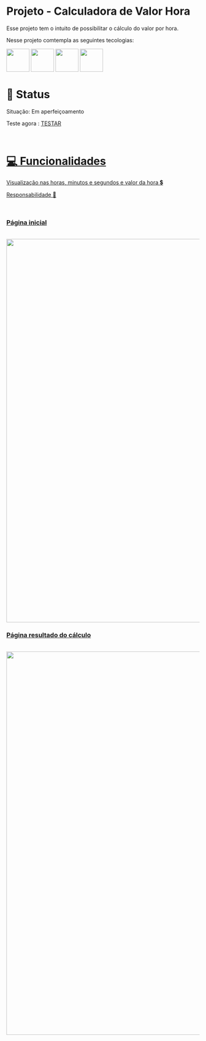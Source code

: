   <h1>Projeto - Calculadora de Valor Hora</h1>
  
  <p>
  Esse projeto tem o intuito de possibilitar o cálculo do valor por hora.  
  
  <br>  
  
  <p>
  Nesse projeto comtempla as seguintes tecologias:
  </p>
  
  <span>
    <img src="https://getbootstrap.com/docs/5.0/assets/brand/bootstrap-logo.svg" height="60">
    <img src="https://upload.wikimedia.org/wikipedia/commons/thumb/3/31/Webysther_20160423_-_Elephpant.svg/2560px-Webysther_20160423_-_Elephpant.svg.png" height="60">
    <img src="https://encrypted-tbn0.gstatic.com/images?q=tbn:ANd9GcQHbFyCIgAHrJAjB1IqhtfJbYgp0PgEVBumx2XhfvNh5srt0lMNgSLR1aS8MhlOpZBVrb0&usqp=CAU" height="60">
    <img src="https://cdn-icons-png.flaticon.com/512/732/732190.png" height="60">
  </span>
  
  <br>
  
  <h1> 📜 Status </h1>
  <p> Situação: Em aperfeiçoamento </p>
  <p>Teste agora : 
  <a href="https://horas.luan-eduardo-si.repl.co/index.html" target="blancl_">
  TESTAR
  <p/>
  <br>
  
  <h1> 💻 Funcionalidades </h1>
  <p> Visualização nas horas, minutos e segundos e valor da hora 💲</p>
  <p> Responsabilidade 📲 </p>
  <br>
  
  <h3> Página inicial </h3>
  <br>
  <img src="https://img001.prntscr.com/file/img001/m5erurGcRIOxPLFlkymxjw.png" width="1000">
  <br>
  
  <h3> Página resultado do cálculo </h3>
  <br>
  <img src="https://img001.prntscr.com/file/img001/KkNi1oxnTSylq-DYwn1Xxw.png" width="1000">
  <br>
  

